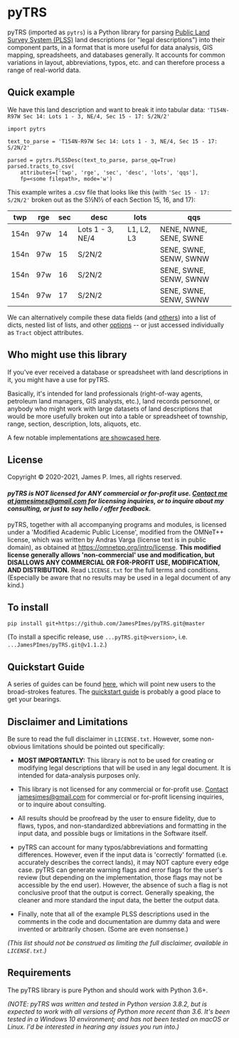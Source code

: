 # pyTRS

pyTRS (imported as `pytrs`) is a Python library for parsing [Public Land Survey System (PLSS)](https://en.wikipedia.org/wiki/Public_Land_Survey_System) land descriptions (or "legal descriptions") into their component parts, in a format that is more useful for data analysis, GIS mapping, spreadsheets, and databases generally. It accounts for common variations in layout, abbreviations, typos, etc. and can therefore process a range of real-world data.

## Quick example

We have this land description and want to break it into tabular data: `'T154N-R97W Sec 14: Lots 1 - 3, NE/4, Sec 15 - 17: S/2N/2'`
```
import pytrs

text_to_parse = 'T154N-R97W Sec 14: Lots 1 - 3, NE/4, Sec 15 - 17: S/2N/2'

parsed = pytrs.PLSSDesc(text_to_parse, parse_qq=True)
parsed.tracts_to_csv(
    attributes=['twp', 'rge', 'sec', 'desc', 'lots', 'qqs'],
    fp=<some filepath>, mode='w')
```
This example writes a .csv file that looks like this (with `'Sec 15 - 17: S/2N/2'` broken out as the S½N½ of each Section 15, 16, and 17):

| twp | rge | sec | desc          | lots |   qqs |
|------|-----|-----|---------------|------|--------|
| 154n | 97w | 14  | Lots 1 - 3, NE/4 | L1, L2, L3 | NENE, NWNE, SENE, SWNE |
| 154n | 97w | 15  | S/2N/2 | | SENE, SWNE, SENW, SWNW |
| 154n | 97w | 16  | S/2N/2 | | SENE, SWNE, SENW, SWNW |
| 154n | 97w | 17  | S/2N/2 | | SENE, SWNE, SENW, SWNW |

We can alternatively compile these data fields (and [others](https://github.com/JamesPImes/pyTRS/blob/master/guides/guides/tract_attributes.md#tract-attribute-table)) into a list of dicts, nested list of lists, and other [options](https://github.com/JamesPImes/pyTRS/blob/master/guides/guides/extracting_data.md#guide-to-extracting-data-in-bulk-from-parsed-objects) -- or just accessed individually as `Tract` object attributes.



## Who might use this library

If you've ever received a database or spreadsheet with land descriptions in it, you might have a use for pyTRS.

Basically, it's intended for land professionals (right-of-way agents, petroleum land managers, GIS analysts, etc.), land records personnel, or anybody who might work with large datasets of land descriptions that would be more usefully broken out into a table or spreadsheet of township, range, section, description, lots, aliquots, etc.

A few notable implementations [are showcased here](https://github.com/JamesPImes/pyTRS/blob/master/guides/guides/implementations.md).


## License
Copyright © 2020-2021, James P. Imes, all rights reserved.

#### *__pyTRS is NOT licensed for ANY commercial or for-profit use. [Contact me at <jamesimes@gmail.com>](mailto:jamesimes@gmail.com) for licensing inquiries, or to inquire about my consulting, or just to say hello / offer feedback.__*

pyTRS, together with all accompanying programs and modules, is licensed under a 'Modified Academic Public License', modified from the OMNeT++ license, which was written by Andras Varga (license text is in public domain), as obtained at <https://omnetpp.org/intro/license>. __This modified license generally allows 'non-commercial' use and modification, but DISALLOWS ANY COMMERCIAL OR FOR-PROFIT USE, MODIFICATION, AND DISTRIBUTION.__  Read `LICENSE.txt` for the full terms and conditions. (Especially be aware that no results may be used in a legal document of any kind.)


## To install

```
pip install git+https://github.com/JamesPImes/pyTRS.git@master
```

(To install a specific release, use `...pyTRS.git@<version>`, i.e. `...JamesPImes/pyTRS.git@v1.1.2`.)


## Quickstart Guide
A series of guides can be found [here](https://github.com/JamesPImes/pyTRS/blob/master/guides/readme.md), which will point new users to the broad-strokes features. The [quickstart guide](https://github.com/JamesPImes/pyTRS/blob/master/guides/guides/quickstart.md) is probably a good place to get your bearings.


## Disclaimer and Limitations
Be sure to read the full disclaimer in `LICENSE.txt`. However, some non-obvious limitations should be pointed out specifically:
* __MOST IMPORTANTLY:__ This library is not to be used for creating or modifying legal descriptions that will be used in any legal document. It is intended for data-analysis purposes only.

* This library is not licensed for any commercial or for-profit use. [Contact <jamesimes@gmail.com>](mailto:jamesimes@gmail.com) for commercial or for-profit licensing inquiries, or to inquire about consulting.

* All results should be proofread by the user to ensure fidelity, due to flaws, typos, and non-standardized abbreviations and formatting in the input data, and possible bugs or limitations in the Software itself.

* pyTRS can account for many typos/abbreviations and formatting differences. However, even if the input data is 'correctly' formatted (i.e. accurately describes the correct lands), it may NOT capture every edge case. pyTRS can generate warning flags and error flags for the user's review (but depending on the implementation, those flags may not be accessible by the end user). However, the absence of such a flag is not conclusive proof that the output is correct. Generally speaking, the cleaner and more standard the input data, the better the output data.

* Finally, note that all of the example PLSS descriptions used in the comments in the code and documentation are dummy data and were invented or arbitrarily chosen. (Some are even nonsense.)

*(This list should not be construed as limiting the full disclaimer, available in `LICENSE.txt`.)*


## Requirements
The pyTRS library is pure Python and should work with Python 3.6+.

*(NOTE: pyTRS was written and tested in Python version 3.8.2, but is expected to work with all versions of Python more recent than 3.6. It's been tested in a Windows 10 environment; and has not been tested on macOS or Linux. I'd be interested in hearing any issues you run into.)*
